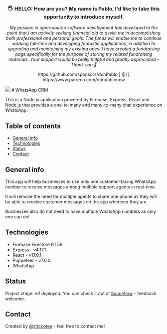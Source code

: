 <h3 align="center">🖐️ HELLO: How are you? My name is Pablo, I'd like to take this opportunity to introduce myself.</h3>
<p align="center"><i>My passion in open-source software development has developed to the point that I am actively seeking financial aid to assist me in accomplishing both professional and personal goals. The funds will enable me to continue working full-time and developing fantastic applications, in addition to upgrading and maintaining my existing ones. I have created a fundraising page specifically for the purpose of storing my related fundraising materials. Your support would be really helpful and greatly appreciated - Thank you 🙏</i></p>
<p align="center">https://github.com/sponsors/donPablo ] I||I [ https://www.patreon.com/donpablonow</p>
<img src="https://github.com/donPabloNow/donPabloNow/raw/main/assets/Wave_2400.gif"/>
# WhatsApp CRM

This is a Node.js application powered by Firebase, Express, React and Node.js that provides a one-to-many and
many-to-many chat experience on WhatsApp.

## Table of contents

* [General info](#general-info)
* [Technologies](#technologies)
* [Status](#status)
* [Contact](#contact)

## General info

This app will help businesses to use only one customer-facing WhatsApp number to receive messages among multiple support
agents in real-time.

It will remove the need for multiple agents to share one phone as they will be able to receive customer messages on the
app wherever they are.

Businesses also do not need to have multiple WhatsApp numbers as only one can do!

## Technologies

* Firebase Firestore RTDB
* Express - v4.17.1
* React - v17.0.1
* Puppeteer - v7.0.0
* WhatsApp

## Status

Project stage: _v0 deployed_. You can check it out at [Sauceflow](https://www.sauceflow.com) - feedback welcome.

## Contact

Created by [@shocotee](https://www.twitter.com/shocotee) - feel free to contact me!
